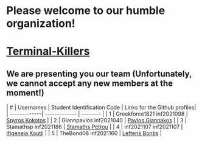 # Please welcome to our humble organization!

# [Terminal-Killers](https://github.com/Terminal-Killers)

## We are presenting you our team (Unfortunately, we cannot accept any new members at the moment!)

| # | Usernames |   Student Identification Code   |  Links for the Github profiles|
| -------------| ------------- | -------- |
| 1 |  Greekforce1821     inf2021098      | [Spyros Kokotos](https://github.com/Greekforce1821)       |
| 2 |  Giannpavlos        inf2021040      | [Pavlos Giannakos](https://github.com/Giannpavlos)        |
| 3 |  Stamathsp          inf2021186      | [Stamaths Petrou](https://github.com/stamathsp)           |
| 4 |  inf2021107         inf2021107       | [Ifigeneia Koutli](https://github.com/inf2021107)        |
| 5 |  TheBond08          inf2021160      | [Lefteris Bontis](https://github.com/TheBond08)           |
                     





